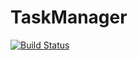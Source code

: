 # TaskManager

[![Build Status](https://travis-ci.org/orevenat/TaskManager.svg?branch=develop)](https://travis-ci.org/orevenat/TaskManager)
